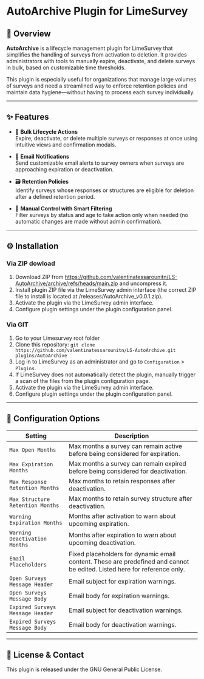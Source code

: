 # AutoArchive Plugin for LimeSurvey

## 🧩 Overview

**AutoArchive** is a lifecycle management plugin for LimeSurvey that simplifies the handling of surveys from activation to deletion. 
It provides administrators with tools to manually expire, deactivate, and delete surveys in bulk, based on customizable time thresholds.

This plugin is especially useful for organizations that manage large volumes of surveys and need a streamlined way to enforce retention policies and maintain data hygiene—without having to process each survey individually.

---

## ✨ Features

- 🧹 **Bulk Lifecycle Actions**  
  Expire, deactivate, or delete multiple surveys or responses at once using intuitive views and confirmation modals.

- 📧 **Email Notifications**  
  Send customizable email alerts to survey owners when surveys are approaching expiration or deactivation.

- 🗃️ **Retention Policies**  
  Identify surveys whose responses or structures are eligible for deletion after a defined retention period.

- 🧭 **Manual Control with Smart Filtering**  
  Filter surveys by status and age to take action only when needed (no automatic changes are made without admin confirmation).


---

## ⚙️ Installation

### Via ZIP dowload
1. Download ZIP from https://github.com/valentinatessarounitn/LS-AutoArchive/archive/refs/heads/main.zip and uncompress it.
2. Install plugin ZIP file via the LimeSurvey admin interface (the correct ZIP file to install is located at /releases/AutoArchive_v0.0.1.zip). 
3. Activate the plugin via the LimeSurvey admin interface.
4. Configure plugin settings under the plugin configuration panel.

### Via GIT 
1. Go to your Limesurvey root folder
2. Clone this repository: `git clone https://github.com/valentinatessarounitn/LS-AutoArchive.git plugins/AutoArchive`
4. Log in to LimeSurvey as an administrator and go to `Configuration` > `Plugins`.
5. If LimeSurvey does not automatically detect the plugin, manually trigger a scan of the files from the plugin configuration page.
6. Activate the plugin via the LimeSurvey admin interface.
7. Configure plugin settings under the plugin configuration panel.

---

## 🔧 Configuration Options

| Setting | Description |
|--------|-------------|
| `Max Open Months` | Max months a survey can remain active before being considered for expiration. |
| `Max Expiration Months` | Max months a survey can remain expired before being considered for deactivation. |
| `Max Response Retention Months` | Max months to retain responses after deactivation. |
| `Max Structure Retention Months` | Max months to retain survey structure after deactivation. |
| `Warning Expiration Months` | Months after activation to warn about upcoming expiration. |
| `Warning Deactivation Months` | Months after expiration to warn about upcoming deactivation. |
| `Email Placeholders` | Fixed placeholders for dynamic email content. These are predefined and cannot be edited. Listed here for reference only. |
| `Open Surveys Message Header` | Email subject for expiration warnings. |
| `Open Surveys Message Body` | Email body for expiration warnings. |
| `Expired Surveys Message Header` | Email subject for deactivation warnings. |
| `Expired Surveys Message Body` | Email body for deactivation warnings. |

---

## 📄 License & Contact

This plugin is released under the GNU General Public License.
